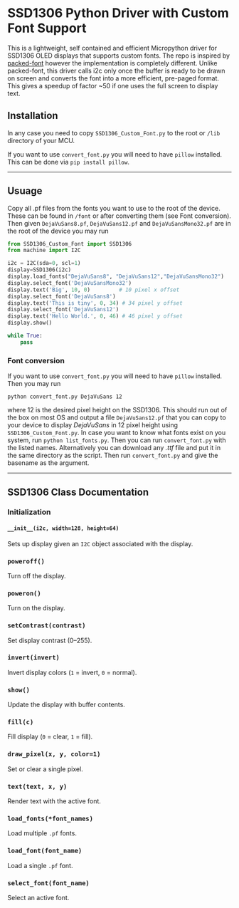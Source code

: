 # SSD1306 Python Driver with Custom Font Support

This is a lightweight, self contained and efficient Micropython driver for SSD1306 OLED displays that supports custom fonts. The repo is inspired by [packed-font](https://github.com/mark-gladding/packed-font) however the implementation is completely different. Unlike packed-font, this driver calls i2c only once the buffer is ready to be drawn on screen and converts the font into a more efficient, pre-paged format. This gives a speedup of factor ~50 if one uses the full screen to display text.

## Installation

In any case you need to copy `SSD1306_Custom_Font.py` to the root or `/lib` directory of your MCU.

If you want to use `convert_font.py` you will need to have `pillow` installed. This can be done via `pip install pillow`. 

---
## Usuage

Copy all .pf files from the fonts you want to use to the root of the device. These can be found in `/font` or after converting them (see Font conversion). Then given `DejaVuSans8.pf`, `DejaVuSans12.pf` and `DejaVuSansMono32.pf` are in the root of the device you may run

```python
from SSD1306_Custom_Font import SSD1306
from machine import I2C

i2c = I2C(sda=0, scl=1)
display=SSD1306(i2c)
display.load_fonts("DejaVuSans8", "DejaVuSans12","DejaVuSansMono32")
display.select_font('DejaVuSansMono32')
display.text('Big', 10, 0)         # 10 pixel x offset
display.select_font('DejaVuSans8')
display.text('This is tiny', 0, 34) # 34 pixel y offset
display.select_font('DejaVuSans12')
display.text('Hello World.', 0, 46) # 46 pixel y offset
display.show()

while True:
    pass
```

### Font conversion

If you want to use `convert_font.py` you will need to have `pillow` installed. Then you may run 
```
python convert_font.py DejaVuSans 12
```
where 12 is the desired pixel height on the SSD1306. This should run out of the box on most OS and output a file `DejaVuSans12.pf` that you can copy to your device to display *DejaVuSans* in 12 pixel height using `SSD1306_Custom_Font.py`. In case you want to know what fonts exist on you system, run `python list_fonts.py`. Then you can run `convert_font.py` with the listed names. Alternatively you can download any *.ttf* file and put it in the same directory as the script. Then run `convert_font.py` and give the basename as the argument.

---

## SSD1306 Class Documentation


### Initialization

#### `__init__(i2c, width=128, height=64)`
Sets up display given an `I2C` object associated with the display.

### `poweroff()`
Turn off the display.

### `poweron()`
Turn on the display.

### `setContrast(contrast)`
Set display contrast (0–255).

### `invert(invert)`
Invert display colors (`1` = invert, `0` = normal).

### `show()`
Update the display with buffer contents.

### `fill(c)`
Fill display (`0` = clear, `1` = fill).

### `draw_pixel(x, y, color=1)`
Set or clear a single pixel.

### `text(text, x, y)`
Render text with the active font.

### `load_fonts(*font_names)`
Load multiple `.pf` fonts.

### `load_font(font_name)`
Load a single `.pf` font.

### `select_font(font_name)`
Select an active font.
